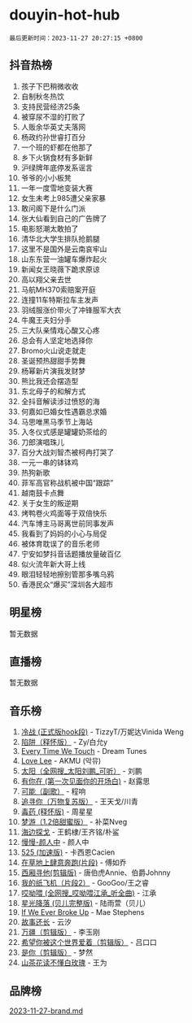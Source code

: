 # douyin-hot-hub

`最后更新时间：2023-11-27 20:27:15 +0800`

## 抖音热榜

1. 孩子下巴稍微收收
1. 自制秋冬热饮
1. 支持民营经济25条
1. 被穿尿不湿的打败了
1. 人贩余华英丈夫落网
1. 杨政约孙世睿打百分
1. 一个班的虾都在他那了
1. 乡下火锅食材有多新鲜
1. 沪绿牌年底停发系谣言
1. 爷爷的小小板凳
1. 一年一度雪地变装大赛
1. 女生未考上985遭父亲家暴
1. 敢问阁下是什么门派
1. 张大仙看到自己的广告牌了
1. 电影怒潮太敢拍了
1. 清华北大学生排队抢鹅腿
1. 这里不是国外是云南哀牢山
1. 山东东营一油罐车爆炸起火
1. 新闻女王晓薇下跪求原谅
1. 高以翔父亲去世
1. 马航MH370索赔案开庭
1. 连撞11车特斯拉车主发声
1. 羽绒服涨价带火了冲锋服军大衣
1. 牛魔王夫妇分手
1. 三大队亲情戏心酸又心疼
1. 总会有人坚定地选择你
1. Bromo火山说走就走
1. 圣诞预热甜甜手势舞
1. 杨幂新片演我发财梦
1. 熊比我还会摆造型
1. 东北母子的和解方式
1. 全抖音解读涉过愤怒的海
1. 何嘉如已婚女性遇霸总求婚
1. 马思唯黑马季节上海站
1. 入冬仪式感是罐罐奶茶给的
1. 刀郎演唱珠儿
1. 百分大战刘智杰被柯冉打哭了
1. 一元一串的钵钵鸡
1. 热狗新歌
1. 菲军高官称战机被中国“跟踪”
1. 越南鼓卡点舞
1. 关于女生的叛逆期
1. 烤鸭卷火鸡面等于双倍快乐
1. 汽车博主马哥离世前同事发声
1. 我看到了妈妈的小心与局促
1. 被体育耽误了的音乐老师
1. 宁安如梦抖音话题播放量破百亿
1. 似火流年新大哥上线
1. 眼泪轻轻地擦别管那多嘴乌鸦
1. 香港民众“爆买”深圳各大超市

## 明星榜

暂无数据

## 直播榜

暂无数据

## 音乐榜

1. [冷战 (正式版hook段)](https://sf3-cdn-tos.douyinstatic.com/obj/tos-cn-ve-2774/oMuEoiBasWApEMVDgNiI8VAByNmwo5J0pyf8Yx) - TizzyT/万妮达Vinida Weng
1. [陷阱（释怀版）](https://sf6-cdn-tos.douyinstatic.com/obj/tos-cn-ve-2774/oE8C21LeZrzKLDFfQYgMzx4GAIHageG5IzayY7) - Zy/白允y
1. [Every Time We Touch](https://sf3-cdn-tos.douyinstatic.com/obj/tos-cn-ve-2774/ogN6lUKQeBBfEVhIOMikG1CcJjugxk1tztZyhP) - Dream Tunes
1. [Love Lee](https://sf6-cdn-tos.douyinstatic.com/obj/tos-cn-ve-2774/o05GbkJGbCBTdDnMtB0fwOYgkeZp23vrWQDQBS) - AKMU (악뮤)
1. [太阳（全网搜_太阳刘鹏_可听）](https://sf3-cdn-tos.douyinstatic.com/obj/tos-cn-ve-2774/ogWbyIQnlBFImVbeDocRdCIYtBHlbJXgfZMvgz) - 刘鹏
1. [有你在 (第一次见面你的开场白)](https://sf3-cdn-tos.douyinstatic.com/obj/tos-cn-ve-2774/oAthrQ3ClJBfI57uBoFEgNDYtNCZ0TSYQQfxQ0) - 赵露思
1. [可能（副歌）](https://sf3-cdn-tos.douyinstatic.com/obj/tos-cn-ve-2774/cde1731888894259b333569393c2fb51) - 程响
1. [追寻你（万物复苏版）](https://sf6-cdn-tos.douyinstatic.com/obj/tos-cn-ve-2774/oYeAZJsbjIDit9APmBg8u6uDUQnHmoCf3gbo74) - 王天戈/川青
1. [毒药 (释怀版)](https://sf6-cdn-tos.douyinstatic.com/obj/tos-cn-ve-2774/oYILMEAzspdZBIzy4frJNB8ZHPHWAhiwowd4Ad) - 周星星
1. [梦游（1.2倍甜蜜版）](https://sf3-cdn-tos.douyinstatic.com/obj/tos-cn-ve-2774/o4gyAUm8hwufoEABmwVIiQtHsFuGzAEEWtNMzo) - 补菜Nveg
1. [海边探戈](https://sf3-cdn-tos.douyinstatic.com/obj/tos-cn-ve-2774/os9gE0VQCGqt6VQkZDyBBYvfSDY0QFe3vVmubn) - 王鹤棣/王齐铭/朴鲨
1. [慢慢-颜人中](https://sf3-cdn-tos.douyinstatic.com/obj/tos-cn-ve-2774/ocjHNfBXdBxQNC8ZGAeoLMFTUgtBg8bkExunDC) - 颜人中
1. [525 (加速版)](https://sf6-cdn-tos.douyinstatic.com/obj/tos-cn-ve-2774/oIfKCtqfDyP8Vc9FpAPgWMyezT6LnDT1abRwGg) - 卡西恩Cacien
1. [在草地上肆意奔跑(片段)](https://sf6-cdn-tos.douyinstatic.com/obj/tos-cn-ve-2774/8831d494742f45dabdfa8adb8b817259) - 傅如乔
1. [西厢寻他(剪辑版)](https://sf3-cdn-tos.douyinstatic.com/obj/tos-cn-ve-2774/oUsAVfAQKlRNxEv5qxvIB8o5qmIWUcXbzJKJhw) - 唐伯虎Annie、伯爵Johnny
1. [我的纸飞机（片段2）](https://sf6-cdn-tos.douyinstatic.com/obj/tos-cn-ve-2774/oM2ZrKcg2CD5AeRB2gkeXOFB1IxAGJdZPazYHf) - GooGoo/王之睿
1. [哎呦喂 (全网搜_哎呦喂江承_听全曲)](https://sf6-cdn-tos.douyinstatic.com/obj/tos-cn-ve-2774/o0uEo63ECfIFdmwKF5HMzF1FCfItHEagDDeCAL) - 江承
1. [星光降落 (贝儿完整版)](https://sf3-cdn-tos.douyinstatic.com/obj/tos-cn-ve-2774/okwB9hAwyAtsFFkFBzAX1hOOfQuIoMNs0W2Mwr) - 陆雨萱（贝儿）
1. [If We Ever Broke Up](https://sf3-cdn-tos.douyinstatic.com/obj/tos-cn-ve-2774/o8onj5HDk0ImtBmO0URBfeyCDXQJMYkQ1gb8Zy) - Mae Stephens
1. [故事还长](https://sf3-cdn-tos.douyinstatic.com/obj/tos-cn-ve-2774/30a26758c8594f0ab81ac675c33ee2c5) - 云汐
1. [万疆（剪辑版）](https://sf3-cdn-tos.douyinstatic.com/obj/tos-cn-ve-2774/ooG7oVgFlDTelKCjCsTTobQvbdtj1BBQXnfZd8) - 李玉刚
1. [希望你被这个世界爱着（剪辑版）](https://sf3-cdn-tos.douyinstatic.com/obj/tos-cn-ve-2774/oo4H3BfEygN7l7bQaMBOZHCQ1eI4FqtED5skQ2) - 吕口口
1. [是你（剪辑版）](https://sf3-cdn-tos.douyinstatic.com/obj/tos-cn-ve-2774/46019dae783c4c969944217fe1cfafc4) - 梦然
1. [山茶花读不懂白玫瑰](https://sf6-cdn-tos.douyinstatic.com/obj/tos-cn-ve-2774/osfn8B7DktrRHEPJgPCfDbw7QDQEkwC16BxZg9) - 王为

## 品牌榜

[2023-11-27-brand.md](2023-11-27-brand.md)

